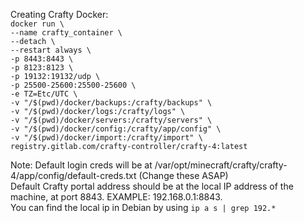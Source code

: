 Creating Crafty Docker:  
`docker run \`  
  `--name crafty_container \`  
  `--detach \`  
  `--restart always \`  
  `-p 8443:8443 \`  
  `-p 8123:8123 \`  
  `-p 19132:19132/udp \`  
  `-p 25500-25600:25500-25600 \`  
  `-e TZ=Etc/UTC \`  
  `-v "/$(pwd)/docker/backups:/crafty/backups" \`  
  `-v "/$(pwd)/docker/logs:/crafty/logs" \`  
  `-v "/$(pwd)/docker/servers:/crafty/servers" \`  
  `-v "/$(pwd)/docker/config:/crafty/app/config" \`  
  `-v "/$(pwd)/docker/import:/crafty/import" \`  
  `registry.gitlab.com/crafty-controller/crafty-4:latest`  

Note: Default login creds will be at /var/opt/minecraft/crafty/crafty-4/app/config/default-creds.txt (Change these ASAP)  
Default Crafty portal address should be at the local IP address of the machine, at port 8843. EXAMPLE: 192.168.0.1:8843.  
You can find the local ip in Debian by using `ip a s | grep 192.*`  
